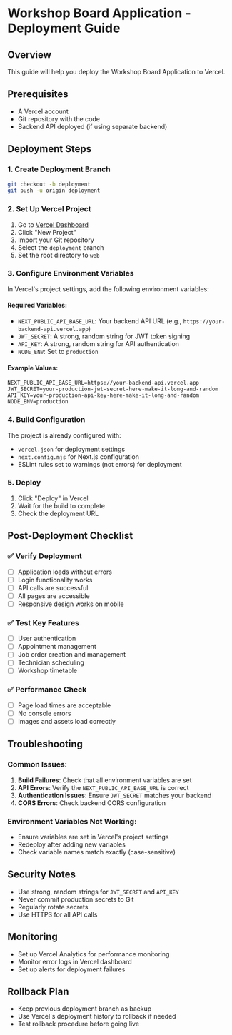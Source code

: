 # Workshop Board Application - Deployment Guide

## Overview
This guide will help you deploy the Workshop Board Application to Vercel.

## Prerequisites
- A Vercel account
- Git repository with the code
- Backend API deployed (if using separate backend)

## Deployment Steps

### 1. Create Deployment Branch
```bash
git checkout -b deployment
git push -u origin deployment
```

### 2. Set Up Vercel Project
1. Go to [Vercel Dashboard](https://vercel.com/dashboard)
2. Click "New Project"
3. Import your Git repository
4. Select the `deployment` branch
5. Set the root directory to `web`

### 3. Configure Environment Variables
In Vercel's project settings, add the following environment variables:

#### Required Variables:
- `NEXT_PUBLIC_API_BASE_URL`: Your backend API URL (e.g., `https://your-backend-api.vercel.app`)
- `JWT_SECRET`: A strong, random string for JWT token signing
- `API_KEY`: A strong, random string for API authentication
- `NODE_ENV`: Set to `production`

#### Example Values:
```
NEXT_PUBLIC_API_BASE_URL=https://your-backend-api.vercel.app
JWT_SECRET=your-production-jwt-secret-here-make-it-long-and-random
API_KEY=your-production-api-key-here-make-it-long-and-random
NODE_ENV=production
```

### 4. Build Configuration
The project is already configured with:
- `vercel.json` for deployment settings
- `next.config.mjs` for Next.js configuration
- ESLint rules set to warnings (not errors) for deployment

### 5. Deploy
1. Click "Deploy" in Vercel
2. Wait for the build to complete
3. Check the deployment URL

## Post-Deployment Checklist

### ✅ Verify Deployment
- [ ] Application loads without errors
- [ ] Login functionality works
- [ ] API calls are successful
- [ ] All pages are accessible
- [ ] Responsive design works on mobile

### ✅ Test Key Features
- [ ] User authentication
- [ ] Appointment management
- [ ] Job order creation and management
- [ ] Technician scheduling
- [ ] Workshop timetable

### ✅ Performance Check
- [ ] Page load times are acceptable
- [ ] No console errors
- [ ] Images and assets load correctly

## Troubleshooting

### Common Issues:
1. **Build Failures**: Check that all environment variables are set
2. **API Errors**: Verify the `NEXT_PUBLIC_API_BASE_URL` is correct
3. **Authentication Issues**: Ensure `JWT_SECRET` matches your backend
4. **CORS Errors**: Check backend CORS configuration

### Environment Variables Not Working:
- Ensure variables are set in Vercel's project settings
- Redeploy after adding new variables
- Check variable names match exactly (case-sensitive)

## Security Notes
- Use strong, random strings for `JWT_SECRET` and `API_KEY`
- Never commit production secrets to Git
- Regularly rotate secrets
- Use HTTPS for all API calls

## Monitoring
- Set up Vercel Analytics for performance monitoring
- Monitor error logs in Vercel dashboard
- Set up alerts for deployment failures

## Rollback Plan
- Keep previous deployment branch as backup
- Use Vercel's deployment history to rollback if needed
- Test rollback procedure before going live
